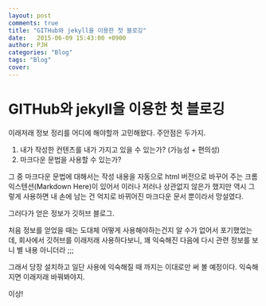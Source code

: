 ```yaml
---
layout: post
comments: true
title: "GITHub와 jekyll을 이용한 첫 블로깅"
date:   2015-06-09 15:43:00 +0900
author: PJH
categories: "Blog"
tags: "Blog"
cover:
---
```


<h1>
GITHub와 jekyll을 이용한 첫 블로깅
</h1>

이래저래 정보 정리를 어디에 해야할까 고민해왔다.
주안점은 두가지.

1. 내가 작성한 컨텐츠를 내가 가지고 있을 수 있는가? (가능성 + 편의성)
1. 마크다운 문법을 사용할 수 있는가?

그 중 마크다운 문법에 대해서는 작성 내용을 자동으로 html 버전으로 바꾸어 주는 크롬 익스텐션(Markdown Here)이 있어서 이러나 저러나 상관없지 않은가 했지만 역시 그렇게 사용하면 내 손에 남는 건 억지로 바뀌어진 마크다운 문서 뿐이라서 망설였다.

그러다가 얻은 정보가 깃허브 블로그.

처음 정보를 얻었을 때는 도대체 어떻게 사용해야하는건지 알 수가 없어서 포기했었는데, 회사에서 깃허브를 이래저래 사용하다보니, 꽤 익숙해진 다음에 다시 관련 정보를 보니 별 내용 아니더라 ;;;

그래서 당장 설치하고 일단 사용에 익숙해질 때 까지는 이대로만 써 볼 예정이다. 익숙해지면 이래저래 바꿔봐야지.

이상!
